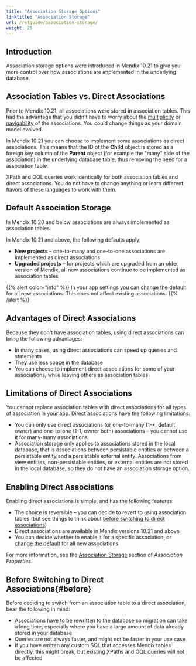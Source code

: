 ```yaml
---
title: "Association Storage Options"
linktitle: "Association Storage"
url: /refguide/association-storage/
weight: 25
---
```


## Introduction

Association storage options were introduced in Mendix 10.21 to give you more control over how associations are implemented in the underlying database.

## Association Tables vs. Direct Associations

<!--- Everything except simple associations is in tables – what do you mean "except simple associations?" --->

Prior to Mendix 10.21, all associations were stored in association tables. This had the advantage that you didn't have to worry about the [multiplicity](/refguide/association-properties/#multiplicity) or [navigability](/refguide/association-properties/#navigability) of the associations. You could change things as your domain model evolved.

In Mendix 10.21 you can choose to implement some associations as direct associations. This means that the ID of the **Child** object is stored as a foreign key column of the **Parent** object (for example the "many" side of the association) in the underlying database table, thus removing the need for a association table.

XPath and OQL queries work identically for both association tables and direct associations. You do not have to change anything or learn different flavors of these languages to work with them.

## Default Association Storage

In Mendix 10.20 and below associations are always implemented as association tables.

In Mendix 10.21 and above, the following defaults apply:

* **New projects** – one-to-many and one-to-one associations are implemented as direct associations
* **Upgraded projects** – for projects which are upgraded from an older version of Mendix, all new associations continue to be implemented as association tables

{{% alert color="info" %}}
In your app settings you can [change the default](/refguide/app-settings/#miscellaneous) for all new associations. This does not affect existing associations.
{{% /alert %}}

## Advantages of Direct Associations

Because they don't have association tables, using direct associations can bring the following advantages:

* In many cases, using direct associations can speed up queries and statements
* They use less space in the database
* You can choose to implement direct associations for some of your associations, while leaving others as association tables

## Limitations of Direct Associations

You cannot replace association tables with direct associations for all types of association in your app. Direct associations have the following limitations: 

* You can only use direct associations for one-to-many (1-*, default owner) and one-to-one (1-1, owner both) associations – you cannot use it for many-many associations.
* Association storage only applies to associations stored in the local database, that is associations between persistable entities or between a persistable entity and a persistable external entity. Associations from view entities, non-persistable entities, or external entities are not stored in the local database, so they do not have an association storage option.

## Enabling Direct Associations

Enabling direct associations is simple, and has the following features:

* The choice is reversible – you can decide to revert to using association tables (but see things to think about [before switching to direct associations](#before))
* Direct associations are available in Mendix versions 10.21 and above
* You can decide whether to enable it for a specific association, or [change the default](/refguide/app-settings/#miscellaneous) for all new associations

For more information, see the [Association Storage](/refguide/association-properties/#storage) section of *Association Properties*.

## Before Switching to Direct Associations{#before}

Before deciding to switch from an association table to a direct association, bear the following in mind:

* Associations have to be rewritten to the database so migration can take a long time, especially where you have a large amount of data already stored in your database 
* Queries are not always faster, and might not be faster in your use case
* If you have written any custom SQL that accesses Mendix tables directly, this might break, but existing XPaths and OQL queries will not be affected
